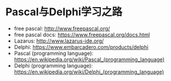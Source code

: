 # Pascal与Delphi学习之路

* free pascal: <http://www.freepascal.org/>
* free pascal docs: <https://www.freepascal.org/docs.html>
* Lazarus: <http://www.lazarus-ide.org/>
* Delphi: <https://www.embarcadero.com/products/delphi>
* Pascal (programming language): <https://en.wikipedia.org/wiki/Pascal_(programming_language)>
* Delphi (programming language): <https://en.wikipedia.org/wiki/Delphi_(programming_language)>